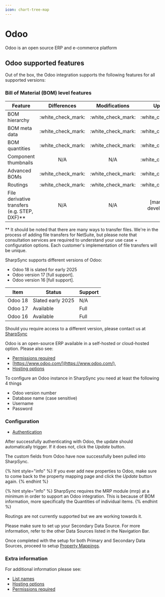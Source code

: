 ```yaml
---
icon: chart-tree-map
---
```


# Odoo

Odoo is an open source ERP and e-commerce platform

## Odoo supported features

Out of the box, the Odoo integration supports the following features for all supported versions:

### Bill of Material (BOM) level features

| Feature                                        |      Differences     |     Modifications    |          Updates          |
| ---------------------------------------------- | :------------------: | :------------------: | :-----------------------: |
| BOM hierarchy                                  | :white\_check\_mark: | :white\_check\_mark: |    :white\_check\_mark:   |
| BOM meta data                                  | :white\_check\_mark: | :white\_check\_mark: |    :white\_check\_mark:   |
| BOM quantities                                 | :white\_check\_mark: | :white\_check\_mark: |    :white\_check\_mark:   |
| Component thumbnails                           |          N/A         |          N/A         |    :white\_check\_mark:   |
| Advanced BOMs                                  | :white\_check\_mark: | :white\_check\_mark: |    :white\_check\_mark:   |
| Routings                                       | :white\_check\_mark: | :white\_check\_mark: |    :white\_check\_mark:   |
| File derivative transfers (e.g. STEP, DXF)\*\* |          N/A         |          N/A         | \[marked for development] |

\*\* It should be noted that there are many ways to transfer files. We're in the process of adding file transfers for NetSuite, but please note that consultation services are required to understand your use case + configuration options. Each customer's implementation of file transfers will be unique.

SharpSync supports different versions of Odoo:

* Odoo 18 is slated for early 2025
* Odoo version 17 \[full support].
* Odoo version 16 \[full support].&#x20;

| Item    | Status            | Support |
| ------- | ----------------- | ------- |
| Odoo 18 | Slated early 2025 | N/A     |
| Odoo 17 | Available         | Full    |
| Odoo 16 | Available         | Full    |



Should you require access to a different version, please contact us at [SharpSync](https://sharpsync.net/about/)

Odoo is an open-source ERP available in a self-hosted or cloud-hosted option. Please also see:

* [Permissions required](https://github.com/SharpSync/docs/blob/main/datasources/odoo/markdown/permissions_required.md)
* [https://www.odoo.com/](https://www.odoo.com/),
* [Hosting options](https://github.com/SharpSync/docs/blob/main/datasources/odoo/markdown/hosting-options.md)

To configure an Odoo instance in SharpSync you need at least the following 4 things

* Odoo version number
* Database name (case sensitive)
* Username
* Password

### Configuration

* [Authentication](authentication-+-configuration.md)

After successfully authenticating with Odoo, the update should automatically trigger. If it does not, click the _Update_ button.

The custom fields from Odoo have now successfully been pulled into SharpSync.

{% hint style="info" %}
&#x20;If you ever add new properties to Odoo, make sure to come back to the property mapping page and click the _Update_ button again.
{% endhint %}

{% hint style="info" %}
SharpSync requires the MRP module (mrp) at a minimum in order to support an Odoo integration. This is because of BOM information, more specifically the Quantities of individual items.
{% endhint %}

Routings are not currently supported but we are working towards it.

Please make sure to set up your Secondary Data Source. For more information, refer to the other Data Sources listed in the Navigation Bar.

Once completed with the setup for both Primary and Secondary Data Sources, proceed to setup [Property Mappings](../../fundamentals/property-mappings.md).

### Extra information

For additional information please see:

* [List names](https://github.com/SharpSync/docs/blob/main/datasources/odoo/markdown/list_names.md)
* [Hosting options](https://github.com/SharpSync/docs/blob/main/datasources/odoo/markdown/hosting-options.md)
* [Permissions required](https://github.com/SharpSync/docs/blob/main/datasources/odoo/markdown/permissions_required.md)
